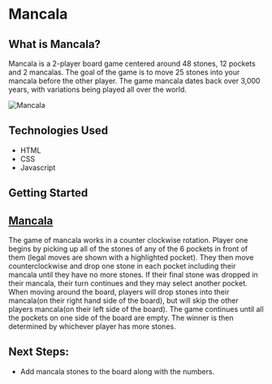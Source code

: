 # Mancala

## What is Mancala?
Mancala is a 2-player board game centered around 48 stones, 12 pockets and 2 mancalas. The goal of the game is to move 25 stones into your mancala before the other player. The game mancala dates back over 3,000 years, with variations being played all over the world. 

![Mancala](https://i.imgur.com/RMiV9HR.png)

## Technologies Used
* HTML
* CSS
* Javascript

## Getting Started
[Mancala](https://oselim14.github.io/Mancala/)
---------------
The game of mancala works in a counter clockwise rotation. Player one begins by picking up all of the stones of any of the 6 pockets in front of them (legal moves are shown with a highlighted pocket). They then move counterclockwise and drop one stone in each pocket including their mancala until they have no more stones. If their final stone was dropped in their mancala, their turn continues and they may select another pocket. When moving around the board, players will drop stones into their mancala(on their right hand side of the board), but will skip the other players mancala(on their left side of the board). The game continues until all the pockets on one side of the board are empty. The winner is then determined by whichever player has more stones. 

## Next Steps:
- Add mancala stones to the board along with the numbers. 
